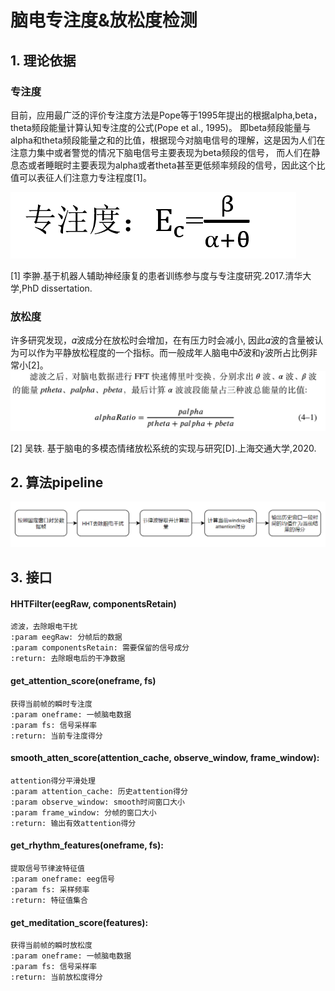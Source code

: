 # 脑电专注度&放松度检测

## 1. 理论依据

### 专注度

目前，应用最广泛的评价专注度方法是Pope等于1995年提出的根据alpha,beta，theta频段能量计算认知专注度的公式(Pope et al., 1995)。
即beta频段能量与alpha和theta频段能量之和的比值，根据现今对脑电信号的理解，这是因为人们在注意力集中或者警觉的情况下脑电信号主要表现为beta频段的信号，
而人们在静息态或者睡眠时主要表现为alpha或者theta甚至更低频率频段的信号，因此这个比值可以表征人们注意力专注程度[1]。

![计算公式](./images/attention_score.png)

[1] 李翀.基于机器人辅助神经康复的患者训练参与度与专注度研究.2017.清华大学,PhD dissertation.


### 放松度
许多研究发现，𝛼波成分在放松时会增加，在有压力时会减小, 因此𝛼波的含量被认为可以作为平静放松程度的一个指标。而一般成年人脑电中𝛿波和𝛾波所占比例非常小[2]。
![计算公式](./images/meditation.png)

[2] 吴轶. 基于脑电的多模态情绪放松系统的实现与研究[D].上海交通大学,2020.

## 2. 算法pipeline
![img.png](images/pipeline.png)


## 3. 接口

#### HHTFilter(eegRaw, componentsRetain)
    滤波，去除眼电干扰
    :param eegRaw: 分帧后的数据      
    :param componentsRetain: 需要保留的信号成分     
    :return: 去除眼电后的干净数据

#### get_attention_score(oneframe, fs)
    获得当前帧的瞬时专注度
    :param oneframe: 一帧脑电数据
    :param fs: 信号采样率
    :return: 当前专注度得分

#### smooth_atten_score(attention_cache, observe_window, frame_window):
    attention得分平滑处理
    :param attention_cache: 历史attention得分
    :param observe_window: smooth时间窗口大小
    :param frame_window: 分帧的窗口大小
    :return: 输出有效attention得分

#### get_rhythm_features(oneframe, fs):
    提取信号节律波特征值
    :param oneframe: eeg信号
    :param fs: 采样频率
    :return: 特征值集合

#### get_meditation_score(features):
    获得当前帧的瞬时放松度
    :param oneframe: 一帧脑电数据
    :param fs: 信号采样率
    :return: 当前放松度得分



